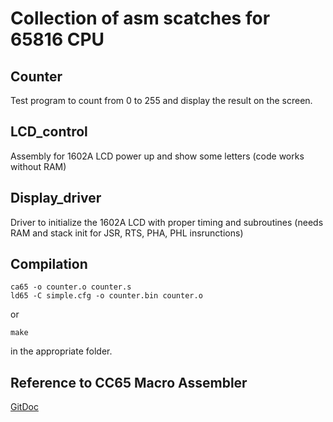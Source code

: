 # Collection of asm scatches for 65816 CPU

## Counter
Test program to count from 0 to 255 and display the result on the screen.

## LCD_control
Assembly for 1602A LCD power up and show some letters (code works without RAM)

## Display_driver
Driver to initialize the 1602A LCD with proper timing and subroutines
(needs RAM and stack init for JSR, RTS, PHA, PHL insrunctions)

## Compilation
```
ca65 -o counter.o counter.s
ld65 -C simple.cfg -o counter.bin counter.o
```
or
```
make
```
in the appropriate folder.

## Reference to CC65 Macro Assembler
[GitDoc](https://cc65.github.io/doc/ca65.html)
